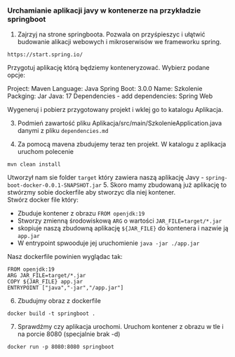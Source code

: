 ### Urchamianie aplikacji javy w kontenerze na przykładzie springboot

1. Zajrzyj na strone springboota. Pozwala on przyśpieszyc i ułątwić budowanie alikacji webowych i mikroserwisów we frameworku spring.   

`https://start.spring.io/`

Przygotuj aplikację którą będziemy konteneryzować. Wybierz podane opcje:

Project: Maven
Language: Java
Spring Boot: 3.0.0
Name: Szkolenie
Packging: Jar
Java: 17 
Dependencies - add dependencies: Spring Web

Wygeneruj i pobierz przygotowany projekt i wklej go to katalogu Aplikacja.

3. Podmień zawartość pliku Aplikacja/src/main/SzkolenieApplication.java 
danymi z pliku `dependencies.md`

4. Za pomocą mavena zbudujemy teraz ten projekt. W katalogu z aplikacja uruchom polecenie
```
mvn clean install
```
Utworzył nam sie folder `target` który zawiera naszą aplikację Javy - `spring-boot-docker-0.0.1-SNAPSHOT.jar`
5. Skoro mamy zbudowaną już aplikację to stwórzmy sobie dockerfile aby stworzyc dla niej kontener. <br>
Stwórz docker file który: </br>
- Zbuduje kontener z obrazu `FROM openjdk:19`
- Stworzy zmienną środowiskową `ARG` o wartości `JAR_FILE=target/*.jar`
- skopiuje naszą zbudowną aplikację `${JAR_FILE}` do kontenera i nazwie ją `app.jar`
- W entrypoint spwooduje jej uruchomienie `java -jar ./app.jar`


Nasz dockerfile powinien wyglądac tak:

```
FROM openjdk:19
ARG JAR_FILE=target/*.jar
COPY ${JAR_FILE} app.jar
ENTRYPOINT ["java","-jar","/app.jar"]
```
6. Zbudujmy obraz z dockerfile

```   
docker build -t springboot .
```

7. Sprawdźmy czy aplikacja urochomi. Uruchom kontener z obrazu w tle i na porcie 8080 (specjalnie brak -d)

```
docker run -p 8080:8080 springboot
```